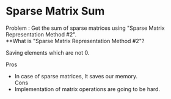 # Sparse Matrix Sum
Problem : Get the sum of sparse matrices using "Sparse Matrix Representation Method #2".  
**What is "Sparse Matrix Representation Method #2"?  

Saving elements which are not 0.  

Pros
- In case of sparse matrices, It saves our memory.  
Cons
- Implementation of matrix operations are going to be hard.
